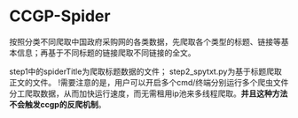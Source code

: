 # CCGP-Spider
按照分类不同爬取中国政府采购网的各类数据，先爬取各个类型的标题、链接等基本信息；再基于不同标题的链接爬取不同链接的全文。

step1中的spiderTitle为爬取标题数据的文件；
step2_spytxt.py为基于标题爬取正文的文件。
!需要注意的是，用户可以开启多个cmd/终端分别运行多个爬虫文件分工爬取数据，从而加快运行速度，而无需租用ip池来多线程爬取。**并且这种方法不会触发ccgp的反爬机制**。
